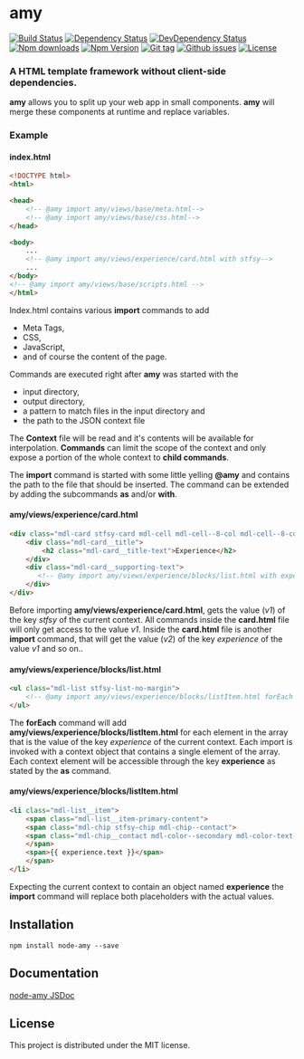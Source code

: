 # amy

[![Build Status](https://travis-ci.org/stfsy/node-amy.svg)](https://travis-ci.org/stfsy/node-amy)
[![Dependency Status](https://img.shields.io/david/stfsy/node-amy.svg)](https://github.com/stfsy/node-amy/blob/master/package.json)
[![DevDependency Status](https://img.shields.io/david/dev/stfsy/node-amy.svg)](https://github.com/stfsy/node-amy/blob/master/package.json)
[![Npm downloads](https://img.shields.io/npm/dm/node-amy.svg)](https://www.npmjs.com/package/node-amy)
[![Npm Version](https://img.shields.io/npm/v/node-amy.svg)](https://www.npmjs.com/package/node-amy)
[![Git tag](https://img.shields.io/github/tag/stfsy/node-amy.svg)](https://github.com/stfsy/node-amy/releases)
[![Github issues](https://img.shields.io/github/issues/stfsy/node-amy.svg)](https://github.com/stfsy/node-amy/issues)
[![License](https://img.shields.io/npm/l/node-amy.svg)](https://github.com/stfsy/node-amy/blob/master/LICENSE)

### A HTML template framework **without** client-side dependencies. 

**amy** allows you to split up your web app in small components. **amy** will merge these components at runtime and replace variables. 

### Example
#### index.html
```HTML
<!DOCTYPE html>
<html>

<head>
    <!-- @amy import amy/views/base/meta.html-->
    <!-- @amy import amy/views/base/css.html-->
</head>

<body>
    ...
    <!-- @amy import amy/views/experience/card.html with stfsy-->
    ...
</body>
<!-- @amy import amy/views/base/scripts.html -->
</html>
```

Index.html contains various **import** commands to add
* Meta Tags,
* CSS,
* JavaScript,
* and of course the content of the page.

Commands are executed right after **amy** was started with the
* input directory,
* output directory,
* a pattern to match files in the input directory and
* the path to the JSON context file

The **Context** file will be read and it's contents will be available for interpolation. **Commands** can limit the scope of the context and only expose
a portion of the whole context to **child commands**.

The **import** command is started with some little yelling **@amy** and contains the path to the file that should be inserted. 
The command can be extended by adding the subcommands **as** and/or **with**. 

####  amy/views/experience/card.html
```HTML
<div class="mdl-card stfsy-card mdl-cell mdl-cell--8-col mdl-cell--8-col-tablet mdl-shadow--2dp">
    <div class="mdl-card__title">
        <h2 class="mdl-card__title-text">Experience</h2>
    </div>
    <div class="mdl-card__supporting-text">
       <!-- @amy import amy/views/experience/blocks/list.html with experience as experience-->
    </div>
</div>
```
Before importing **amy/views/experience/card.html**, gets the value (*v1*) of the key _stfsy_ of the current context. All commands inside the **card.html** file will only get access to the value *v1*. Inside the **card.html** file is another **import** 
command, that will get the value (*v2*) of the key _experience_ of the value *v1* and so on..
#### amy/views/experience/blocks/list.html
```HTML
<ul class="mdl-list stfsy-list-no-margin">
    <!-- @amy import amy/views/experience/blocks/listItem.html forEach experience as experience -->
</ul>
```
The **forEach** command will add **amy/views/experience/blocks/listItem.html** for each element in the array that is the value 
of the key _experience_ of the current context. Each import is invoked with a context object that contains a single element
of the array. Each context element will be accessible through the key **experience** as stated by the **as** command.

#### amy/views/experience/blocks/listItem.html
``` HTML
<li class="mdl-list__item">
    <span class="mdl-list__item-primary-content">
    <span class="mdl-chip stfsy-chip mdl-chip--contact">
    <span class="mdl-chip__contact mdl-color--secondary mdl-color-text--primary">{{ experience.label }}</span>
    </span>
    <span>{{ experience.text }}</span>
    </span>
</li>
```
Expecting the current context to contain an object named __experience__ the **import** command will replace 
both placeholders with the actual values.

## Installation

```
npm install node-amy --save
```

## Documentation

[node-amy JSDoc](https://stfsy.github.io/node-amy)

## License

This project is distributed under the MIT license.